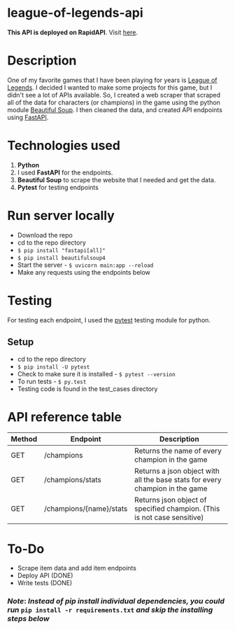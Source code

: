 # league-of-legends-api

**This API is deployed on RapidAPI**. Visit [here](https://rapidapi.com/DejunJackson/api/league-of-legends-stats). 

# Description
One of my favorite games that I have been playing for years is [League of Legends](https://www.leagueoflegends.com/en-us/).
I decided I wanted to make some projects for this game, but I didn't see a lot of APIs available.
So, I created a web scraper that scraped all of the data for characters (or champions) in the game using the python module [Beautiful Soup](https://www.crummy.com/software/BeautifulSoup/bs4/doc/).
I then cleaned the data, and created API endpoints using [FastAPI](https://fastapi.tiangolo.com/).

# Technologies used
1. **Python**
2. I used **FastAPI** for the endpoints.
3. **Beautiful Soup** to scrape the website that I needed and get the data.
4. **Pytest** for testing endpoints

# Run server locally
- Download the repo
- cd to the repo directory
- ```$ pip install "fastapi[all]"```
- ```$ pip install beautifulsoup4```
- Start the server - ```$ uvicorn main:app --reload``` 
- Make any requests using the endpoints below

# Testing
For testing each endpoint, I used the [pytest](https://docs.pytest.org/en/6.2.x/contents.html) testing module for python.

## Setup
- cd to the repo directory
- ```$ pip install -U pytest```
- Check to make sure it is installed - ```$ pytest --version```
- To run tests - ```$ py.test```
- Testing code is found in the test_cases directory


# API reference table

| Method    | Endpoint     | Description |  
| ----------- | ----------- | ----------|
| GET    | /champions      | Returns the name of every champion in the game |
| GET   | /champions/stats       | Returns a json object with all the base stats for every champion in the game |
| GET  | /champions/{name}/stats        | Returns json object of specified champion. (This is not case sensitive) |

# To-Do
- Scrape item data and add item endpoints
- Deploy API (DONE)
- Write tests (DONE)


### *Note*: *Instead of pip install individual dependencies, you could run* ```pip install -r requirements.txt``` *and skip the installing steps below*
